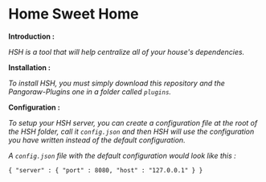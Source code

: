 # Home Sweet Home

**Introduction :**

*HSH is a tool that will help centralize all of your house's dependencies.*

**Installation :**

*To install HSH, you must simply download this repository and the Pangoraw-Plugins one in a folder called `plugins`.*

**Configuration :**

*To setup your HSH server, you can create a configuration file at the root of the HSH folder, call it `config.json` and then HSH will use the configuration you have written instead of the default configuration.*

*A `config.json` file with the default configuration would look like this :*

`{ "server" : { "port" : 8080, "host" : "127.0.0.1" } }`
